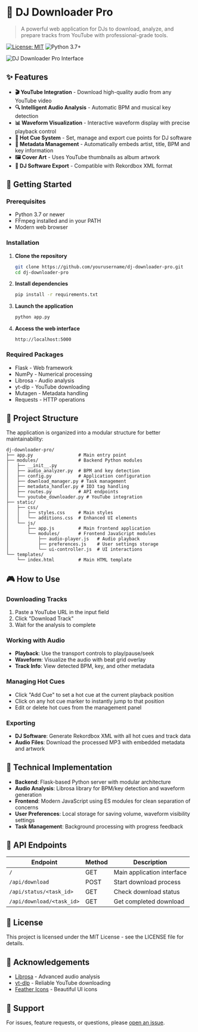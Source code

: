 # 🎵 DJ Downloader Pro

> A powerful web application for DJs to download, analyze, and prepare tracks from YouTube with professional-grade tools.

[![License: MIT](https://img.shields.io/badge/License-MIT-blue.svg)](https://opensource.org/licenses/MIT)
![Python 3.7+](https://img.shields.io/badge/python-3.7+-blue.svg)

![DJ Downloader Pro Interface](https://via.placeholder.com/800x450.png?text=DJ+Downloader+Pro)

## ✨ Features

- **🎬 YouTube Integration** - Download high-quality audio from any YouTube video
- **🔍 Intelligent Audio Analysis** - Automatic BPM and musical key detection
- **📊 Waveform Visualization** - Interactive waveform display with precise playback control
- **📍 Hot Cue System** - Set, manage and export cue points for DJ software
- **📝 Metadata Management** - Automatically embeds artist, title, BPM and key information
- **🖼️ Cover Art** - Uses YouTube thumbnails as album artwork
- **🔄 DJ Software Export** - Compatible with Rekordbox XML format

## 🚀 Getting Started

### Prerequisites

- Python 3.7 or newer
- FFmpeg installed and in your PATH
- Modern web browser

### Installation

1. **Clone the repository**
   ```bash
   git clone https://github.com/yourusername/dj-downloader-pro.git
   cd dj-downloader-pro
   ```

2. **Install dependencies**
   ```bash
   pip install -r requirements.txt
   ```

3. **Launch the application**
   ```bash
   python app.py
   ```

4. **Access the web interface**
   ```
   http://localhost:5000
   ```

### Required Packages

- Flask - Web framework
- NumPy - Numerical processing
- Librosa - Audio analysis
- yt-dlp - YouTube downloading
- Mutagen - Metadata handling
- Requests - HTTP operations

## 📂 Project Structure

The application is organized into a modular structure for better maintainability:

```
dj-downloader-pro/
├── app.py                 # Main entry point
├── modules/               # Backend Python modules
│   ├── __init__.py
│   ├── audio_analyzer.py  # BPM and key detection
│   ├── config.py          # Application configuration
│   ├── download_manager.py # Task management
│   ├── metadata_handler.py # ID3 tag handling
│   ├── routes.py          # API endpoints
│   └── youtube_downloader.py # YouTube integration
├── static/
│   ├── css/
│   │   ├── styles.css     # Main styles
│   │   └── additions.css  # Enhanced UI elements
│   └── js/
│       ├── app.js         # Main frontend application
│       └── modules/       # Frontend JavaScript modules
│           ├── audio-player.js   # Audio playback
│           ├── preferences.js    # User settings storage
│           └── ui-controller.js  # UI interactions
└── templates/
    └── index.html         # Main HTML template
```

## 🎮 How to Use

### Downloading Tracks

1. Paste a YouTube URL in the input field
2. Click "Download Track" 
3. Wait for the analysis to complete

### Working with Audio

- **Playback**: Use the transport controls to play/pause/seek
- **Waveform**: Visualize the audio with beat grid overlay
- **Track Info**: View detected BPM, key, and other metadata

### Managing Hot Cues

- Click "Add Cue" to set a hot cue at the current playback position
- Click on any hot cue marker to instantly jump to that position
- Edit or delete hot cues from the management panel

### Exporting

- **DJ Software**: Generate Rekordbox XML with all hot cues and track data
- **Audio Files**: Download the processed MP3 with embedded metadata and artwork

## 🔧 Technical Implementation

- **Backend**: Flask-based Python server with modular architecture
- **Audio Analysis**: Librosa library for BPM/key detection and waveform generation
- **Frontend**: Modern JavaScript using ES modules for clean separation of concerns
- **User Preferences**: Local storage for saving volume, waveform visibility settings
- **Task Management**: Background processing with progress feedback

## 🧩 API Endpoints

| Endpoint | Method | Description |
|----------|--------|-------------|
| `/` | GET | Main application interface |
| `/api/download` | POST | Start download process |
| `/api/status/<task_id>` | GET | Check download status |
| `/api/download/<task_id>` | GET | Get completed download |

## 📜 License

This project is licensed under the MIT License - see the LICENSE file for details.

## 🙏 Acknowledgements

- [Librosa](https://librosa.org/) - Advanced audio analysis
- [yt-dlp](https://github.com/yt-dlp/yt-dlp) - Reliable YouTube downloading
- [Feather Icons](https://feathericons.com/) - Beautiful UI icons

## 💬 Support

For issues, feature requests, or questions, please [open an issue](https://github.com/yourusername/dj-downloader-pro/issues).
